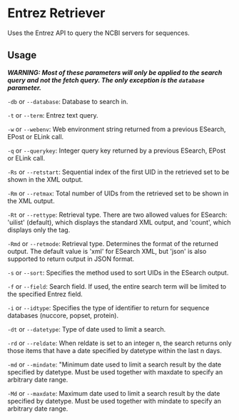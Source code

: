 # Entrez Retriever
Uses the Entrez API to query the NCBI servers for sequences.

## Usage
***WARNING: Most of these parameters will only be applied to the search query and not the fetch query. The only exception is the `database` parameter.***


`-db` or `--database`: Database to search in.

`-t` or `--term`: Entrez text query.

`-w` or `--webenv`: Web environment string returned from a previous ESearch, EPost or ELink call.

`-q` or `--querykey`: Integer query key returned by a previous ESearch, EPost or ELink call.

`-Rs` or `--retstart`: Sequential index of the first UID in the retrieved set to be shown in the XML output.

`-Rm` or `--retmax`: Total number of UIDs from the retrieved set to be shown in the XML output.

`-Rt` or `--rettype`: Retrieval type. There are two allowed values for ESearch: 'uilist' (default), which displays the standard XML output, and 'count', which displays only the <Count> tag.

`-Rmd` or `--retmode`: Retrieval type. Determines the format of the returned output. The default value is 'xml' for ESearch XML, but 'json' is also supported to return output in JSON format.

`-s` or `--sort`: Specifies the method used to sort UIDs in the ESearch output.

`-f` or `--field`: Search field. If used, the entire search term will be limited to the specified Entrez field.

`-i` or `--idtype`: Specifies the type of identifier to return for sequence databases (nuccore, popset, protein).

`-dt` or `--datetype`: Type of date used to limit a search.

`-rd` or `--reldate`: When reldate is set to an integer n, the search returns only those items that have a date specified by datetype within the last n days.

`-md` or `--mindate`: "Minimum date used to limit a search result by the date specified by datetype. Must be used together with maxdate to specify an arbitrary date range.

`-Md` or `--maxdate`: Maximum date used to limit a search result by the date specified by datetype. Must be used together with mindate to specify an arbitrary date range.
